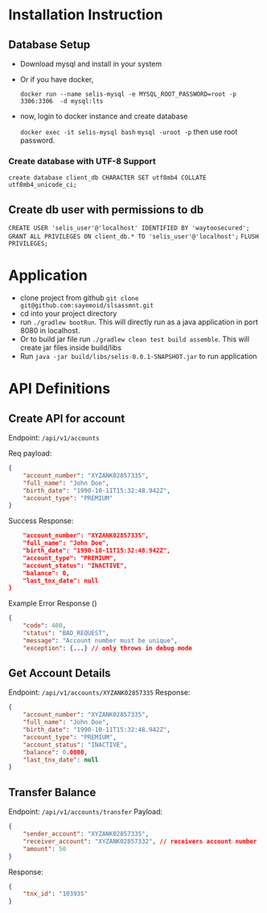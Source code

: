 # Installation Instruction

## Database Setup
- Download mysql and install in your system
- Or if you have docker,

  `docker run --name selis-mysql -e MYSQL_ROOT_PASSWORD=root -p 3306:3306  -d mysql:lts`
- now, login to docker instance and create database

  `docker exec -it selis-mysql bash`
    `mysql -uroot -p` then use root password.

### Create database with UTF-8 Support

`create database client_db CHARACTER SET utf8mb4 COLLATE utf8mb4_unicode_ci;`

## Create db user with permissions to db
`CREATE USER 'selis_user'@'localhost' IDENTIFIED BY 'waytoosecured';`
`GRANT ALL PRIVILEGES ON client_db.* TO 'selis_user'@'localhost';`
`FLUSH PRIVILEGES;`

# Application

- clone project from github
    `git clone git@github.com:sayemoid/slsassmnt.git`
- cd into your project directory
- run `./gradlew bootRun`. This will directly run as a java application in port 8080 in localhost.
- Or to build jar file run `./gradlew clean test build assemble`. This will create jar files inside build/libs
- Run `java -jar build/libs/selis-0.0.1-SNAPSHOT.jar` to run application


# API Definitions

## Create API for account
Endpoint: `/api/v1/accounts`

Req payload:
```json
{
    "account_number": "XYZANK02857335",
    "full_name": "John Doe",
    "birth_date": "1990-10-11T15:32:48.942Z",
    "account_type": "PREMIUM"
}
```
Success Response:
```json
    "account_number": "XYZANK02857335",
    "full_name": "John Doe",
    "birth_date": "1990-10-11T15:32:48.942Z",
    "account_type": "PREMIUM",
    "account_status": "INACTIVE",
    "balance": 0,
    "last_tnx_date": null
}
```
Example Error Response ()
```json
{
    "code": 400,
    "status": "BAD_REQUEST",
    "message": "Account number must be unique",
    "exception": {...} // only throws in debug mode
```

## Get Account Details
Endpoint: `/api/v1/accounts/XYZANK02857335`
Response:
```json
{
    "account_number": "XYZANK02857335",
    "full_name": "John Doe",
    "birth_date": "1990-10-11T15:32:48.942Z",
    "account_type": "PREMIUM",
    "account_status": "INACTIVE",
    "balance": 0.0000,
    "last_tnx_date": null
}
```

## Transfer Balance
Endpoint: `/api/v1/accounts/transfer`
Payload:
```json
{
    "sender_account": "XYZANK02857335",
    "receiver_account": "XYZANK02857332", // receivers account number
    "amount": 50
}
```
Response:
```json
{
    "tnx_id": "103935"
}
```
